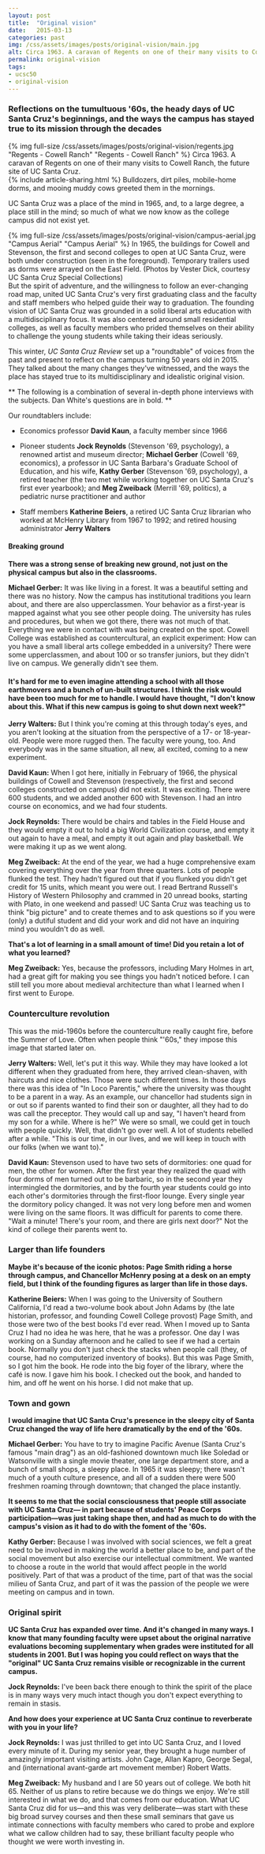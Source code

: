 ```yaml
---
layout: post
title:  "Original vision"
date:   2015-03-13
categories: past
img: /css/assets/images/posts/original-vision/main.jpg
alt: Circa 1963. A caravan of Regents on one of their many visits to Cowell Ranch, the future site of UC Santa Cruz.  
permalink: original-vision
tags: 
- ucsc50
- original-vision
---
```


### Reflections on the tumultuous '60s, the heady days of UC Santa Cruz's beginnings, and the ways the campus has stayed true to its mission through the decades

<div class="caption">
{% img full-size /css/assets/images/posts/original-vision/regents.jpg "Regents - Cowell Ranch" "Regents - Cowell Ranch" %}
Circa 1963. A caravan of Regents on one of their many visits to Cowell Ranch, the future site of UC Santa Cruz.</div>{% include article-sharing.html %} Bulldozers, dirt piles, mobile-home dorms, and mooing muddy cows greeted them in the mornings.

UC Santa Cruz was a place of the mind in 1965, and, to a large degree, a place still in the mind; so much of what we now know as the college campus did not exist yet.

<div class="caption">
{% img full-size /css/assets/images/posts/original-vision/campus-aerial.jpg "Campus Aerial" "Campus Aerial" %}
In 1965, the buildings for Cowell and Stevenson, the first and second colleges to open at UC Santa Cruz, were both under construction (seen in the foreground). Temporary trailers used as dorms were arrayed on the East Field. (Photos by Vester Dick, courtesy UC Santa Cruz Special Collections)</div>But the spirit of adventure, and the willingness to follow an ever-changing road map, united UC Santa Cruz's very first graduating class and the faculty and staff members who helped guide their way to graduation. The founding vision of UC Santa Cruz was grounded in a solid liberal arts education with a multidisciplinary focus. It was also centered around small residential colleges, as well as faculty members who prided themselves on their ability to challenge the young students while taking their ideas seriously.

This winter, *UC Santa Cruz Review* set up a "roundtable" of voices from the past and present to reflect on the campus turning 50 years old in 2015. They talked about the many changes they've witnessed, and the ways the place has stayed true to its multidisciplinary and idealistic original vision.

** The following is a combination of several in-depth phone interviews with the subjects. Dan White's questions are in bold. **

Our roundtablers include:

- Economics professor **David Kaun**, a faculty member since 1966

- Pioneer students **Jock Reynolds** (Stevenson '69, psychology), a renowned artist and museum director; **Michael Gerber** (Cowell '69, economics), a professor in UC Santa Barbara's Graduate School of Education, and his wife, **Kathy Gerber** (Stevenson '69, psychology), a retired teacher (the two met while working together on UC Santa Cruz's first ever yearbook); and **Meg Zweiback** (Merrill '69, politics), a pediatric nurse practitioner and author

- Staff members **Katherine Beiers**, a retired UC Santa Cruz librarian who worked at McHenry Library from 1967 to 1992; and retired housing administrator **Jerry Walters**

#### Breaking ground
**There was a strong sense of breaking new ground, not just on the physical campus but also in the classrooms.**

**Michael Gerber:** It was like living in a forest. It was a beautiful setting and there was no history. Now the campus has institutional traditions you learn about, and there are also upperclassmen. Your behavior as a first-year is mapped against what you see other people doing. The university has rules and procedures, but when we got there, there was not much of that. Everything we were in contact with was being created on the spot. Cowell College was established as countercultural, an explicit experiment: How can you have a small liberal arts college embedded in a university? There were some upperclassmen, and about 100 or so transfer juniors, but they didn't live on campus. We generally didn't see them.

#### It's hard for me to even imagine attending a school with all those earthmovers and a bunch of un-built structures. I think the risk would have been too much for me to handle. I would have thought, "I don't know about this. What if this new campus is going to shut down next week?"

**Jerry Walters:** But I think you're coming at this through today's eyes, and you aren't looking at the situation from the perspective of a 17- or 18-year-old. People were more rugged then. The faculty were young, too. And everybody was in the same situation, all new, all excited, coming to a new experiment.

**David Kaun:** When I got here, initially in February of 1966, the physical buildings of Cowell and Stevenson (respectively, the first and second colleges constructed on campus) did not exist. It was exciting. There were 600 students, and we added another 600 with Stevenson. I had an intro course on economics, and we had four students.

**Jock Reynolds:** There would be chairs and tables in the Field House and they would empty it out to hold a big World Civilization course, and empty it out again to have a meal, and empty it out again and play basketball. We were making it up as we went along.

**Meg Zweiback:** At the end of the year, we had a huge comprehensive exam covering everything over the year from three quarters. Lots of people flunked the test. They hadn't figured out that if you flunked you didn't get credit for 15 units, which meant you were out. I read Bertrand Russell's History of Western Philosophy and crammed in 20 unread books, starting with Plato, in one weekend and passed! UC Santa Cruz was teaching us to think "big picture" and to create themes and to ask questions so if you were (only) a dutiful student and did your work and did not have an inquiring mind you wouldn't do as well.

**That's a lot of learning in a small amount of time! Did you retain a lot of what you learned?**

**Meg Zweiback:** Yes, because the professors, including Mary Holmes in art, had a great gift for making you see things you hadn't noticed before. I can still tell you more about medieval architecture than what I learned when I first went to Europe.

### Counterculture revolution
This was the mid-1960s before the counterculture really caught fire, before the Summer of Love. Often when people think "'60s," they impose this image that started later on.

**Jerry Walters:** Well, let's put it this way. While they may have looked a lot different when they graduated from here, they arrived clean-shaven, with haircuts and nice clothes. Those were such different times. In those days there was this idea of "In Loco Parentis," where the university was thought to be a parent in a way. As an example, our chancellor had students sign in or out so if parents wanted to find their son or daughter, all they had to do was call the preceptor. They would call up and say, "I haven't heard from my son for a while. Where is he?" We were so small, we could get in touch with people quickly. Well, that didn't go over well. A lot of students rebelled after a while. "This is our time, in our lives, and we will keep in touch with our folks (when we want to)."

**David Kaun:** Stevenson used to have two sets of dormitories: one quad for men, the other for women. After the first year they realized the quad with four dorms of men turned out to be barbaric, so in the second year they intermingled the dormitories, and by the fourth year students could go into each other's dormitories through the first-floor lounge. Every single year the dormitory policy changed. It was not very long before men and women were living on the same floors. It was difficult for parents to come there. "Wait a minute! There's your room, and there are girls next door?" Not the kind of college their parents went to.

### Larger than life founders
**Maybe it's because of the iconic photos: Page Smith riding a horse through campus, and Chancellor McHenry posing at a desk on an empty field, but I think of the founding figures as larger than life in those days.**

**Katherine Beiers:** When I was going to the University of Southern California, I'd read a two-volume book about John Adams by (the late historian, professor, and founding Cowell College provost) Page Smith, and those were two of the best books I'd ever read. When I moved up to Santa Cruz I had no idea he was here, that he was a professor. One day I was working on a Sunday afternoon and he called to see if we had a certain book. Normally you don't just check the stacks when people call (they, of course, had no computerized inventory of books). But this was Page Smith, so I got him the book. He rode into the big foyer of the library, where the café is now. I gave him his book. I checked out the book, and handed to him, and off he went on his horse. I did not make that up.

### Town and gown
**I would imagine that UC Santa Cruz's presence in the sleepy city of Santa Cruz changed the way of life here dramatically by the end of the '60s.**

**Michael Gerber:** You have to try to imagine Pacific Avenue (Santa Cruz's famous "main drag") as an old-fashioned downtown much like Soledad or Watsonville with a single movie theater, one large department store, and a bunch of small shops, a sleepy place. In 1965 it was sleepy; there wasn't much of a youth culture presence, and all of a sudden there were 500 freshmen roaming through downtown; that changed the place instantly.

**It seems to me that the social consciousness that people still associate with UC Santa Cruz— in part because of students' Peace Corps participation—was just taking shape then, and had as much to do with the campus's vision as it had to do with the foment of the '60s.**

**Kathy Gerber:** Because I was involved with social sciences, we felt a great need to be involved in making the world a better place to be, and part of the social movement but also exercise our intellectual commitment. We wanted to choose a route in the world that would affect people in the world positively. Part of that was a product of the time, part of that was the social milieu of Santa Cruz, and part of it was the passion of the people we were meeting on campus and in town.

### Original spirit
**UC Santa Cruz has expanded over time. And it's changed in many ways. I know that many founding faculty were upset about the original narrative evaluations becoming supplementary when grades were instituted for all students in 2001. But I was hoping you could reflect on ways that the "original" UC Santa Cruz remains visible or recognizable in the current campus.**

**Jock Reynolds:** I've been back there enough to think the spirit of the place is in many ways very much intact though you don't expect everything to remain in stasis.

**And how does your experience at UC Santa Cruz continue to reverberate with you in your life?**

**Jock Reynolds:** I was just thrilled to get into UC Santa Cruz, and I loved every minute of it. During my senior year, they brought a huge number of amazingly important visiting artists. John Cage, Allan Kapro, George Segal, and (international avant-garde art movement member) Robert Watts.

**Meg Zweiback:** My husband and I are 50 years out of college. We both hit 65. Neither of us plans to retire because we do things we enjoy. We're still interested in what we do, and that comes from our education. What UC Santa Cruz did for us—and this was very deliberate—was start with these big broad survey courses and then these small seminars that gave us intimate connections with faculty members who cared to probe and explore what we callow children had to say, these brilliant faculty people who thought we were worth investing in.